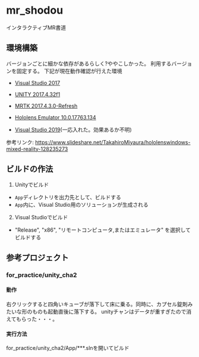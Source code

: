 # mr_shodou
インタラクティブMR書道

## 環境構築
バージョンごとに細かな依存があるらしく?ややこしかった。
利用するバージョンを固定する。
下記が現在動作確認が行えた環境

* [Visual Studio 2017](https://www.visualstudio.com/thank-you-downloading-visual-studio/?sku=Community&rel=15)
* [UNITY 2017.4.32f1](https://unity3d.com/jp/unity/qa/lts-releases?version=2017.4)
* [MRTK 2017.4.3.0-Refresh](https://github.com/microsoft/MixedRealityToolkit-Unity/releases/tag/2017.4.3.0-Refresh)
* [Hololens Emulator 10.0.17763.134](https://go.microsoft.com/fwlink/?linkid=2065980)

* [Visual Studio 2019](https://visualstudio.microsoft.com/thank-you-downloading-visual-studio/?sku=Community&rel=16)(一応入れた。効果あるか不明)

参考リンク: https://www.slideshare.net/TakahiroMiyaura/hololenswindows-mixed-reality-128235273


## ビルドの作法
1. Unityでビルド
* `App`ディレクトリを出力先として、ビルドする
* `App`内に、Visual Studio用のソリューションが生成される

2. Visual Studioでビルド
* "Release", "x86", "リモートコンピュータ,またはエミュレータ" を選択してビルドする

## 参考プロジェクト
### for_practice/unity_cha2
#### 動作
右クリックすると四角いキューブが落下して床に乗る。同時に、カプセル錠剤みたいな形のものも起動直後に落下する。
unityチャンはデータが重すぎたので消えてもらった・・・。

#### 実行方法
for_practice/unity_cha2/App/***.slnを開いてビルド
